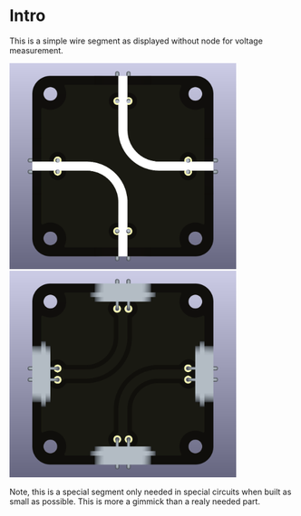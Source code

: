 # Intro  
This is a simple wire segment as displayed without node for voltage measurement.

<img src="wire-two-angles_blank_TOP.png" alt="Circuit Diagram" width="400"> <img src="wire-two-angles_blank_BOTTOM.png" alt="Circuit Diagram" width="400">

Note, this is a special segment only needed in special circuits when built as small as possible. This is more a gimmick than a realy needed part.
